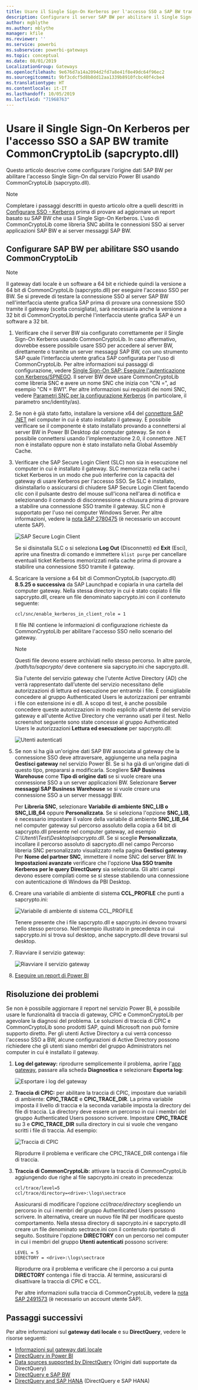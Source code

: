 ```yaml
---
title: Usare il Single Sign-On Kerberos per l'accesso SSO a SAP BW tramite CommonCryptoLib (sapcrypto.dll)
description: Configurare il server SAP BW per abilitare il Single Sign-On dal servizio Power BI usando CommonCryptoLib (sapcrypto.dll)
author: mgblythe
ms.author: mblythe
manager: kfile
ms.reviewer: ''
ms.service: powerbi
ms.subservice: powerbi-gateways
ms.topic: conceptual
ms.date: 08/01/2019
LocalizationGroup: Gateways
ms.openlocfilehash: 9e676d7a14a2094d2fd7a8e41f8e49dc64f96ec2
ms.sourcegitcommit: 9bf3cdcf5d8b8dd12aa1339b8910fcbc40f4cbe4
ms.translationtype: HT
ms.contentlocale: it-IT
ms.lasthandoff: 10/05/2019
ms.locfileid: "71968763"
---
```

# <a name="use-kerberos-single-sign-on-for-sso-to-sap-bw-using-commoncryptolib-sapcryptodll"></a>Usare il Single Sign-On Kerberos per l'accesso SSO a SAP BW tramite CommonCryptoLib (sapcrypto.dll)

Questo articolo descrive come configurare l'origine dati SAP BW per abilitare l'accesso Single Sign-On dal servizio Power BI usando CommonCryptoLib (sapcrypto.dll).

> [!NOTE]
> Completare i passaggi descritti in questo articolo oltre a quelli descritti in [Configurare SSO - Kerberos](service-gateway-sso-kerberos.md) prima di provare ad aggiornare un report basato su SAP BW che usa il Single Sign-On Kerberos. L'uso di CommonCryptoLib come libreria SNC abilita le connessioni SSO ai server applicazioni SAP BW e ai server messaggi SAP BW.

## <a name="configure-sap-bw-to-enable-sso-using-commoncryptolib"></a>Configurare SAP BW per abilitare SSO usando CommonCryptoLib

> [!NOTE]
> Il gateway dati locale è un software a 64 bit e richiede quindi la versione a 64 bit di CommonCryptoLib (sapcrypto.dll) per eseguire l'accesso SSO per BW. Se si prevede di testare la connessione SSO al server SAP BW nell'interfaccia utente grafica SAP prima di provare una connessione SSO tramite il gateway (scelta consigliata), sarà necessaria anche la versione a 32 bit di CommonCryptoLib perché l'interfaccia utente grafica SAP è un software a 32 bit.

1. Verificare che il server BW sia configurato correttamente per il Single Sign-On Kerberos usando CommonCryptoLib. In caso affermativo, dovrebbe essere possibile usare SSO per accedere al server BW, direttamente o tramite un server messaggi SAP BW, con uno strumento SAP quale l'interfaccia utente grafica SAP configurata per l'uso di CommonCryptoLib. Per altre informazioni sui passaggi di configurazione, vedere [Single Sign-On SAP: Eseguire l'autenticazione con Kerberos/SPNEGO](https://blogs.sap.com/2017/07/27/sap-single-sign-on-authenticate-with-kerberosspnego/). Il server BW deve usare CommonCryptoLib come libreria SNC e avere un nome SNC che inizia con "CN =", ad esempio "CN = BW1". Per altre informazioni sui requisiti dei nomi SNC, vedere [Parametri SNC per la configurazione Kerberos](https://help.sap.com/viewer/df185fd53bb645b1bd99284ee4e4a750/3.0/en-US/360534094511490d91b9589d20abb49a.html) (in particolare, il parametro snc/identity/as).

1. Se non è già stato fatto, installare la versione x64 del [connettore SAP .NET](https://support.sap.com/en/product/connectors/msnet.html) nel computer in cui è stato installato il gateway. È possibile verificare se il componente è stato installato provando a connettersi al server BW in Power BI Desktop dal computer gateway. Se non è possibile connettersi usando l'implementazione 2.0, il connettore .NET non è installato oppure non è stato installato nella Global Assembly Cache.

1. Verificare che SAP Secure Login Client (SLC) non sia in esecuzione nel computer in cui è installato il gateway. SLC memorizza nella cache i ticket Kerberos in un modo che può interferire con la capacità del gateway di usare Kerberos per l'accesso SSO. Se SLC è installato, disinstallarlo o assicurarsi di chiudere SAP Secure Login Client facendo clic con il pulsante destro del mouse sull'icona nell'area di notifica e selezionando il comando di disconnessione e chiusura prima di provare a stabilire una connessione SSO tramite il gateway. SLC non è supportato per l'uso nei computer Windows Server. Per altre informazioni, vedere la [nota SAP 2780475](https://launchpad.support.sap.com/#/notes/2780475) (è necessario un account utente SAP).

    ![SAP Secure Login Client](media/service-gateway-sso-kerberos/sap-secure-login-client.png)

    Se si disinstalla SLC o si seleziona **Log Out** (Disconnetti) ed **Exit** (Esci), aprire una finestra di comando e immettere `klist purge` per cancellare eventuali ticket Kerberos memorizzati nella cache prima di provare a stabilire una connessione SSO tramite il gateway.

1. Scaricare la versione a 64 bit di CommonCryptoLib (sapcrypto.dll) **8.5.25 o successiva** da SAP Launchpad e copiarla in una cartella del computer gateway. Nella stessa directory in cui è stato copiato il file sapcrypto.dll, creare un file denominato sapcrypto.ini con il contenuto seguente:

    ```
    ccl/snc/enable_kerberos_in_client_role = 1
    ```

    Il file INI contiene le informazioni di configurazione richieste da CommonCryptoLib per abilitare l'accesso SSO nello scenario del gateway.

    > [!NOTE]
    > Questi file devono essere archiviati nello stesso percorso. In altre parole, _/path/to/sapcrypto/_ deve contenere sia sapcrypto.ini che sapcrypto.dll.

    Sia l'utente del servizio gateway che l'utente Active Directory (AD) che verrà rappresentato dall'utente del servizio necessitano delle autorizzazioni di lettura ed esecuzione per entrambi i file. È consigliabile concedere al gruppo Authenticated Users le autorizzazioni per entrambi i file con estensione ini e dll. A scopo di test, è anche possibile concedere queste autorizzazioni in modo esplicito all'utente del servizio gateway e all'utente Active Directory che verranno usati per il test. Nello screenshot seguente sono state concesse al gruppo Authenticated Users le autorizzazioni **Lettura ed esecuzione** per sapcrypto.dll:

    ![Utenti autenticati](media/service-gateway-sso-kerberos/authenticated-users.png)

1. Se non si ha già un'origine dati SAP BW associata al gateway che la connessione SSO deve attraversare, aggiungerne una nella pagina **Gestisci gateway** nel servizio Power BI. Se si ha già di un'origine dati di questo tipo, prepararsi a modificarla. Scegliere **SAP Business Warehouse** come **Tipo di origine dati** se si vuole creare una connessione SSO a un server applicazioni BW. Selezionare **Server messaggi SAP Business Warehouse** se si vuole creare una connessione SSO a un server messaggi BW.

    Per **Libreria SNC**, selezionare **Variabile di ambiente SNC\_LIB o SNC\_LIB\_64** oppure **Personalizzata**. Se si seleziona l'opzione **SNC\_LIB**, è necessario impostare il valore della variabile di ambiente **SNC\_LIB\_64** nel computer gateway sul percorso assoluto della copia a 64 bit di sapcrypto.dll presente nel computer gateway, ad esempio *C:\Utenti\Test\Desktop\sapcrypto.dll*. Se si sceglie **Personalizzata**, incollare il percorso assoluto di sapcrypto.dll nel campo Percorso libreria SNC personalizzato visualizzato nella pagina **Gestisci gateway**. Per **Nome del partner SNC**, immettere il nome SNC del server BW. In **Impostazioni avanzate** verificare che l'opzione **Usa SSO tramite Kerberos per le query DirectQuery** sia selezionata. Gli altri campi devono essere compilati come se si stesse stabilendo una connessione con autenticazione di Windows da PBI Desktop.

1. Creare una variabile di ambiente di sistema **CCL\_PROFILE** che punti a sapcrypto.ini:

    ![Variabile di ambiente di sistema CCL\_PROFILE](media/service-gateway-sso-kerberos/ccl-profile-variable.png)

    Tenere presente che i file sapcrypto.dll e sapcrypto.ini devono trovarsi nello stesso percorso. Nell'esempio illustrato in precedenza in cui sapcrypto.ini si trova sul desktop, anche sapcrypto.dll deve trovarsi sul desktop.

1. Riavviare il servizio gateway:

    ![Riavviare il servizio gateway](media/service-gateway-sso-kerberos/restart-gateway-service.png)

1. [Eseguire un report di Power BI](service-gateway-sso-kerberos.md#run-a-power-bi-report)

## <a name="troubleshooting"></a>Risoluzione dei problemi

Se non è possibile aggiornare il report nel servizio Power BI, è possibile usare le funzionalità di traccia di gateway, CPIC e CommonCryptoLib per agevolare la diagnosi del problema. Le soluzioni di traccia di CPIC e CommonCryptoLib sono prodotti SAP, quindi Microsoft non può fornire supporto diretto. Per gli utenti Active Directory a cui verrà concesso l'accesso SSO a BW, alcune configurazioni di Active Directory possono richiedere che gli utenti siano membri del gruppo Administrators nel computer in cui è installato il gateway.

1. **Log del gateway:** riprodurre semplicemente il problema, aprire l'[app gateway](https://docs.microsoft.com/data-integration/gateway/service-gateway-app), passare alla scheda **Diagnostica** e selezionare **Esporta log**:

    ![Esportare i log del gateway](media/service-gateway-sso-kerberos/export-gateway-logs.png)

1. **Traccia di CPIC:** per abilitare la traccia di CPIC, impostare due variabili di ambiente: **CPIC\_TRACE** e **CPIC\_TRACE\_DIR**. La prima variabile imposta il livello di traccia e la seconda variabile imposta la directory dei file di traccia. La directory deve essere un percorso in cui i membri del gruppo Authenticated Users possono scrivere. Impostare **CPIC\_TRACE** su 3 e **CPIC\_TRACE\_DIR** sulla directory in cui si vuole che vengano scritti i file di traccia. Ad esempio:

    ![Traccia di CPIC](media/service-gateway-sso-kerberos/cpic-tracing.png)

    Riprodurre il problema e verificare che CPIC\_TRACE\_DIR contenga i file di traccia.

1. **Traccia di CommonCryptoLib:** attivare la traccia di CommonCryptoLib aggiungendo due righe al file sapcrypto.ini creato in precedenza:

    ```
    ccl/trace/level=5
    ccl/trace/directory=<drive>:\logs\sectrace
    ```

    Assicurarsi di modificare l'opzione _ccl/trace/directory_ scegliendo un percorso in cui i membri del gruppo Authenticated Users possono scrivere. In alternativa, creare un nuovo file INI per modificare questo comportamento. Nella stessa directory di sapcrypto.ini e sapcrypto.dll creare un file denominato sectrace.ini con il contenuto riportato di seguito. Sostituire l'opzione **DIRECTORY** con un percorso nel computer in cui i membri del gruppo **Utenti autenticati** possono scrivere:

    ```
    LEVEL = 5
    DIRECTORY = <drive>:\logs\sectrace
    ```

    Riprodurre ora il problema e verificare che il percorso a cui punta **DIRECTORY** contenga i file di traccia. Al termine, assicurarsi di disattivare la traccia di CPIC e CCL.

    Per altre informazioni sulla traccia di CommonCryptoLib, vedere la [nota SAP 2491573](https://launchpad.support.sap.com/#/notes/2491573) (è necessario un account utente SAP).

## <a name="next-steps"></a>Passaggi successivi

Per altre informazioni sul **gateway dati locale** e su **DirectQuery**, vedere le risorse seguenti:

* [Informazioni sul gateway dati locale](/data-integration/gateway/service-gateway-onprem)
* [DirectQuery in Power BI](desktop-directquery-about.md)
* [Data sources supported by DirectQuery](desktop-directquery-data-sources.md) (Origini dati supportate da DirectQuery)
* [DirectQuery e SAP BW](desktop-directquery-sap-bw.md)
* [DirectQuery and SAP HANA](desktop-directquery-sap-hana.md) (DirectQuery e SAP HANA)
